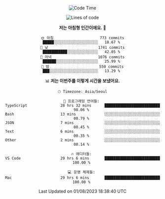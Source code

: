 <div align="center">

<br />

 <!--START_SECTION:waka-->
![Code Time](http://img.shields.io/badge/Code%20Time-1%2C126%20hrs%2028%20mins-blue)

![Lines of code](https://img.shields.io/badge/%EC%A0%80%EB%8A%94%20%EC%97%AC%ED%83%9C%EA%B9%8C%EC%A7%80%20-3.3%20million%20%EC%A4%84%EC%9D%98%20%EC%BD%94%EB%93%9C%EB%A5%BC%20%EC%9E%91%EC%84%B1%ED%96%88%EC%96%B4%EC%9A%94.-blue)

**저는 아침형 인간이에요. 🐤** 

```text
🌞 아침                     773 commits         █████░░░░░░░░░░░░░░░░░░░░   18.67 % 
🌆 낮　                     1741 commits        ███████████░░░░░░░░░░░░░░   42.05 % 
🌃 저녁                     1076 commits        ██████░░░░░░░░░░░░░░░░░░░   25.99 % 
🌙 밤　                     550 commits         ███░░░░░░░░░░░░░░░░░░░░░░   13.29 % 
```


📊 **저는 이번주를 이렇게 시간을 보냈어요.** 

```text
🕑︎ Timezone: Asia/Seoul

💬 프로그래밍 언어들: 
TypeScript               28 hrs 32 mins      █████████████████████████   98.06 % 
Bash                     13 mins             ░░░░░░░░░░░░░░░░░░░░░░░░░   00.79 % 
JSON                     7 mins              ░░░░░░░░░░░░░░░░░░░░░░░░░   00.45 % 
Text                     6 mins              ░░░░░░░░░░░░░░░░░░░░░░░░░   00.35 % 
Other                    2 mins              ░░░░░░░░░░░░░░░░░░░░░░░░░   00.14 % 

🔥 에디터들: 
VS Code                  29 hrs 6 mins       █████████████████████████   100.00 % 

💻 운영 체제들: 
Mac                      29 hrs 6 mins       █████████████████████████   100.00 % 
```


 Last Updated on 01/08/2023 18:38:40 UTC
<!--END_SECTION:waka-->

</div>

